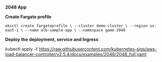 **2048 App**

**Create Fargate profile**

`eksctl create fargateprofile \
    --cluster demo-cluster \
    --region us-east-1 \
    --name alb-sample-app \
    --namespace game-2048`
    
**Deploy the deployment, service and Ingress**

kubectl apply -f https://raw.githubusercontent.com/kubernetes-sigs/aws-load-balancer-controller/v2.5.4/docs/examples/2048/2048_full.yaml
